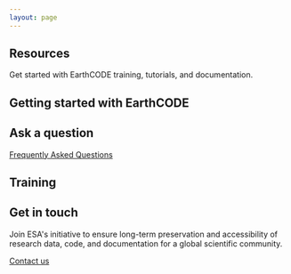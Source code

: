 ```yaml
---
layout: page
---
```


<section class="blue hero">

# Resources
Get started with EarthCODE training, tutorials, and documentation.

</section>
<section class="white">

## Getting started with EarthCODE

  <esa-cards>
    <esa-card
      icon="<img src='/img/book.svg' height='40' style='max-width: 100%; object-fit: contain' />"
      title="Documentation"
      description="Welcome to EarthCODE's User Documentation. Learn how to publish, access, integrate, and reuse EarthCODE's data and workflows to advance open science."
      link="https://esa-earthcode.github.io/documentation/"
      action="Explore"
    ></esa-card>
    <esa-card
      icon="<img src='/img/file-code.svg' height='40' style='max-width: 100%; object-fit: contain' />"
      title="Tutorials"
      description="Welcome to the EarthCODE Tutorials Book. Here you will find guides and practical tutorials on how to use the various EarthCODE resources including publication process, data access and exploitation, and working with the integrated platforms."
      link="https://esa-earthcode.github.io/tutorials/"
      action="Explore"
    ></esa-card>
    <esa-card
      icon="<img src='/img/story-map.svg' height='40' style='max-width: 100%; object-fit: contain' />"
      title="Visualisation tools"
      description="Built-in tools and dashboards to plot, compare, and share geospatial outputs."
      link="/visualisation-tools"
      action="Explore"
    ></esa-card>
    <esa-card
      icon="<img src='/img/copy.svg' height='40' style='max-width: 100%; object-fit: contain' />"
      title="Best Practices"
      description="Best Practices for high-quality Code, Data, and Workflows."
      link="https://esa-earthcode.github.io/documentation/Community%20and%20Best%20Practices/Code%20Data%20and%20Workflow%20Quality/"
      action="Explore"
    ></esa-card>
    <esa-card
      icon="<img src='/img/lock-open.svg' height='40' style='max-width: 100%; object-fit: contain' />"
      title="FAIR"
      description="FAIR and Open Science Best Practices are promoted by space agencies and international organisations worldwide through dedicated programmes."
      link="https://esa-earthcode.github.io/documentation/Community%20and%20Best%20Practices/FAIR%20and%20Open%20Science%20Best%20Practices/"
      action="Explore"
    ></esa-card>
  </esa-cards>

</section>
<section class="light-grey">

## Ask  a question

<a class="VPButton cta primary" href="https://esa-earthcode.github.io/documentation/Getting%20started%20with%20EarthCODE/Frequently%20Asked%20Questions">Frequently Asked Questions</a>

</section>

<section class="white">

## Training

  <esa-cards>
    <esa-card
      title="Platform Webinars"
      description="To discover, understand, or improve your knowledge of your favorite cloud platform, the NoR Webinar series presents a set of introductory sessions as webinars."
      link="https://nor-discover.org/en/outreach/#webinars"
      action="Explore"
    ></esa-card>
    <esa-card
      title="MOOCs"
      description="Coming soon..."
      link="/"
      action="Explore"
    ></esa-card>
    <esa-card
      title="EarthCODE webinars"
      description="Coming soon..."
      link="/"
      action="Explore"
    ></esa-card>
  </esa-cards>

</section>
<section class="grey">

## Get in touch

Join ESA's initiative to ensure long-term preservation and accessibility of research data, code, and documentation for a global scientific community.

<div>
  <a class="VPButton cta no-icon" href="email:earth-code@esa.int">Contact us</a>
</div>

</section>
